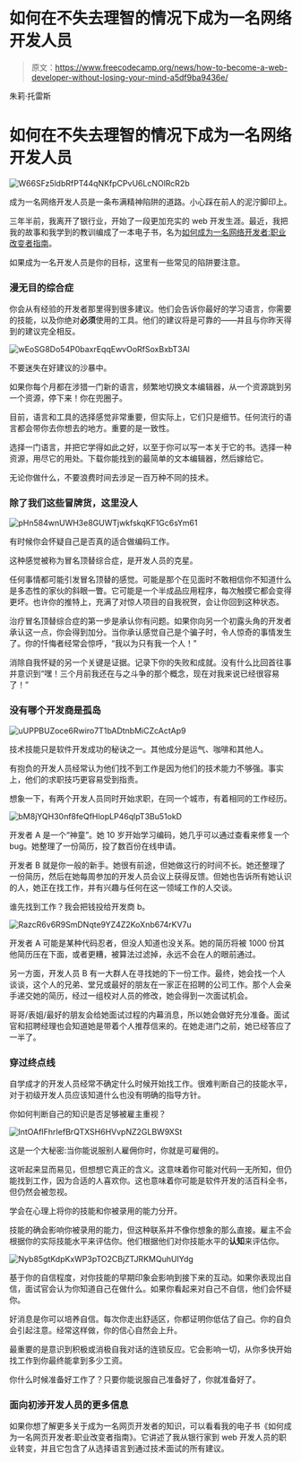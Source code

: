 # 如何在不失去理智的情况下成为一名网络开发人员

> 原文：<https://www.freecodecamp.org/news/how-to-become-a-web-developer-without-losing-your-mind-a5df9ba9436e/>

朱莉·托雷斯

# 如何在不失去理智的情况下成为一名网络开发人员

![W66SFz5ldbRfPT44qNKfpCPvU6LcNOlRcR2b](img/0630ea8e4dd9b0dc3309e2394a1a4a80.png)

成为一名网络开发人员是一条布满精神陷阱的道路。小心踩在前人的泥泞脚印上。

三年半前，我离开了银行业，开始了一段更加充实的 web 开发生涯。最近，我把我的故事和我学到的教训编成了一本电子书，名为[如何成为一名网络开发者:职业改变者指南](https://www.amazon.com/How-Become-Web-Developer-Changers-ebook/dp/B079152S5T/ref=pd_ybh_a_1?_encoding=UTF8)。

如果成为一名开发人员是你的目标，这里有一些常见的陷阱要注意。

### 漫无目的综合症

你会从有经验的开发者那里得到很多建议。他们会告诉你最好的学习语言，你需要的技能，以及你绝对**必须**使用的工具。他们的建议将是可靠的——并且与你昨天得到的建议完全相反。

![wEoSG8Do54P0baxrEqqEwvOoRfSoxBxbT3Al](img/b2231adcaa8b6b235d09111c8d223623.png)

不要迷失在好建议的沙暴中。

如果你每个月都在涉猎一门新的语言，频繁地切换文本编辑器，从一个资源跳到另一个资源，停下来！你在兜圈子。

目前，语言和工具的选择感觉非常重要，但实际上，它们只是细节。任何流行的语言都会带你去你想去的地方。重要的是一致性。

选择一门语言，并把它学得如此之好，以至于你可以写一本关于它的书。选择一种资源，用尽它的用处。下载你能找到的最简单的文本编辑器，然后嫁给它。

无论你做什么，不要浪费时间去涉足一百万种不同的技术。

### 除了我们这些冒牌货，这里没人

![pHn584wnUWH3e8GUWTjwkfskqKF1Gc6sYm61](img/269074aa51fed152694a7b5cef7821f1.png)

有时候你会怀疑自己是否真的适合做编码工作。

这种感觉被称为冒名顶替综合症，是开发人员的克星。

任何事情都可能引发冒名顶替的感觉。可能是那个在见面时不敢相信你不知道什么是多态性的家伙的斜眼一瞥。它可能是一个半成品应用程序，每次触摸它都会变得更坏。也许你的推特上，充满了对惊人项目的自我祝贺，会让你回到这种状态。

治疗冒名顶替综合症的第一步是承认你有问题。如果你向另一个初露头角的开发者承认这一点，你会得到加分。当你承认感觉自己是个骗子时，令人惊奇的事情发生了。你的忏悔者经常会惊呼，“我以为只有我一个人！”

消除自我怀疑的另一个关键是证据。记录下你的失败和成就。没有什么比回首往事并意识到“嘿！三个月前我还在与之斗争的那个概念，现在对我来说已经很容易了！”

### 没有哪个开发商是孤岛

![uUPPBUZoce6Rwiro7T1bADtnbMiCZcActAp9](img/287ea1ca2e03467b048044bf89a7f182.png)

技术技能只是软件开发成功的秘诀之一。其他成分是运气、咖啡和其他人。

有抱负的开发人员经常认为他们找不到工作是因为他们的技术能力不够强。事实上，他们的求职技巧更容易受到指责。

想象一下，有两个开发人员同时开始求职，在同一个城市，有着相同的工作经历。

![bM8jYQH30nf8feQfHlopLP46qlpT3Bu51okD](img/97316b86df93ab9c61927ddc98bf859e.png)

开发者 A 是一个“神童”。她 10 岁开始学习编码，她几乎可以通过查看来修复一个 bug。她整理了一份简历，投了数百份在线申请。

开发者 B 就是你一般的新手。她很有前途，但她做这行的时间不长。她还整理了一份简历，然后在她每周参加的开发人员会议上获得反馈。但她也告诉所有她认识的人，她正在找工作，并有兴趣与任何在这一领域工作的人交谈。

谁先找到工作？我会把钱投给开发商 b。

![RazcR6v6R9SmDNqte9YZ4Z2KoXnb674rKV7u](img/5f44b56a6f300d3b109c1e23013d4523.png)

开发者 A 可能是某种代码忍者，但没人知道也没关系。她的简历将被 1000 份其他简历压在下面，或者更糟，被算法过滤掉，永远不会在人的眼前通过。

另一方面，开发人员 B 有一大群人在寻找她的下一份工作。最终，她会找一个人谈谈，这个人的兄弟、堂兄或最好的朋友在一家正在招聘的公司工作。那个人会亲手递交她的简历，经过一组校对人员的修改，她会得到一次面试机会。

哥哥/表姐/最好的朋友会给她面试过程的内幕消息，所以她会做好充分准备。面试官和招聘经理也会知道她是带着个人推荐信来的。在她走进门之前，她已经答应了一半了。

### 穿过终点线

自学成才的开发人员经常不确定什么时候开始找工作。很难判断自己的技能水平，对于初级开发人员应该知道什么也没有明确的指导方针。

你如何判断自己的知识是否足够被雇主重视？

![lntOAfIFhrIefBrQTXSH6HVvpNZ2GLBW9XSt](img/e0ed81d574afb614ba44726f26934b0d.png)

这是一个大秘密:当你能说服别人雇佣你时，你就是可雇佣的。

这听起来显而易见，但想想它真正的含义。这意味着你可能对代码一无所知，但仍能找到工作，因为合适的人喜欢你。这也意味着你可能是软件开发的活百科全书，但仍然会被忽视。

学会在心理上将你的技能和你被录用的能力分开。

技能的确会影响你被录用的能力，但这种联系并不像你想象的那么直接。雇主不会根据你的实际技能水平来评估你。他们根据他们对你技能水平的**认知**来评估你。

![Nyb85gtKdpKxWP3pTO2CBjZTJRKMQuhUIYdg](img/b70c2c358a1a929a9429d7364a3c663a.png)

基于你的自信程度，对你技能的早期印象会影响到接下来的互动。如果你表现出自信，面试官会认为你知道自己在做什么。如果你看起来对自己不自信，他们会怀疑你。

好消息是你可以培养自信。每次你走出舒适区，你都证明你低估了自己。你的自负会引起注意。经常这样做，你的信心自然会上升。

最重要的是意识到积极或消极自我对话的连锁反应。它会影响一切，从你多快开始找工作到你最终能拿到多少工资。

你什么时候准备好工作了？只要你能说服自己准备好了，你就准备好了。

### 面向初涉开发人员的更多信息

如果你想了解更多关于成为一名网页开发者的知识，可以看看我的电子书《如何成为一名网页开发者:职业改变者指南》。它讲述了我从银行家到 web 开发人员的职业转变，并且它包含了从选择语言到通过技术面试的所有建议。